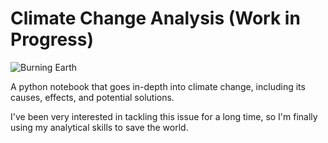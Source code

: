 # Climate Change Analysis (Work in Progress)

![Burning Earth](https://ichef.bbci.co.uk/news/660/cpsprodpb/16CA0/production/_109944339_gettyimages-1082458016.jpg)

A python notebook that goes in-depth into climate change, including its causes, effects, and potential solutions.

I've been very interested in tackling this issue for a long time, so I'm finally using my analytical skills to save the world.
